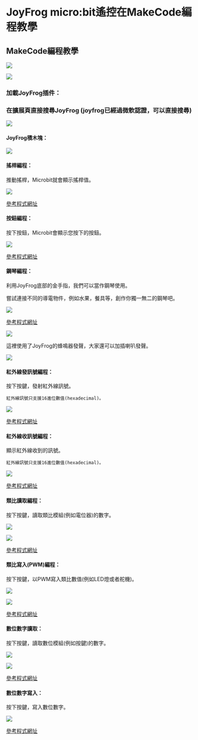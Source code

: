 # JoyFrog micro:bit遙控在MakeCode編程教學

## MakeCode編程教學

![](../../functional_module/PWmodules/images/mcbanner.png)

![](../images/joyfrog1.png)

### 加載JoyFrog插件：

### 在擴展頁直接搜尋JoyFrog (joyfrog已經過微軟認證，可以直接搜尋)

![](../images/joyfrog_search.png)

#### JoyFrog積木塊：

![](../images/joyfrog2.png)

#### 搖桿編程：

推動搖桿，Microbit就會顯示搖桿值。

![](../images/joyfrog3.png)

[參考程式網址](https://makecode.microbit.org/_Ty95YCWwUC3s)

#### 按鈕編程：

按下按鈕，Microbit會顯示您按下的按鈕。

![](../images/joyfrog4.png)

[參考程式網址](https://makecode.microbit.org/_THaPh5RTVRRt)

#### 鋼琴編程：

利用JoyFrog底部的金手指，我們可以當作鋼琴使用。

嘗試連接不同的導電物件，例如水果，餐具等，創作你獨一無二的鋼琴吧。

![](../images/joyfrog18.png)

[參考程式網址](https://makecode.microbit.org/_79zhcpKDT9o0)

![](../images/piano.png)

這裡使用了JoyFrog的蜂鳴器發聲，大家還可以加插喇叭發聲。

![](../images/joyfrog_3.5.png)

#### 紅外線發訊號編程：

按下按鍵，發射紅外線訊號。

    紅外線訊號只支援16進位數值(hexadecimal)。

![](../images/joyfrog5.png)

[參考程式網址](https://makecode.microbit.org/_Wvp6vxiPMLWr)

#### 紅外線收訊號編程：

顯示紅外線收到的訊號。

    紅外線訊號只支援16進位數值(hexadecimal)。

![](../images/joyfrog6.png)

[參考程式網址](https://makecode.microbit.org/_DoM9fj6Cj97U)

#### 類比讀取編程：

按下按鍵，讀取類比模組(例如電位器)的數字。

![](../images/joyfrogPoten.png)

![](../images/joyfrog7.png)

[參考程式網址](https://makecode.microbit.org/_HLtdh2Ha6KMp)

#### 類比寫入(PWM)編程：

按下按鍵，以PWM寫入類比數值(例如LED燈或者舵機)。

![](../images/joyfrog8.png)

![](../images/joyfrogLED.png)

[參考程式網址](https://makecode.microbit.org/_1y8ET7e7A8TF)

#### 數位數字讀取：

按下按鍵，讀取數位模組(例如按鍵)的數字。

![](../images/joyfrogButton.png)

![](../images/joyfrog9.png)

[參考程式網址](https://makecode.microbit.org/_Dd71FegibTs3)

#### 數位數字寫入：

按下按鍵，寫入數位數字。

![](../images/joyfrog10.png)

[參考程式網址](https://makecode.microbit.org/_UKU0K75uYcyL)